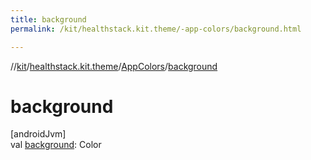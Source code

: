 ```yaml
---
title: background
permalink: /kit/healthstack.kit.theme/-app-colors/background.html

---
```

//[kit](../../../index.html)/[healthstack.kit.theme](../index.html)/[AppColors](index.html)/[background](background.html)



# background



[androidJvm]\
val [background](background.html): Color




